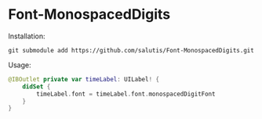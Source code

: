 # Font-MonospacedDigits

Installation:
```Shell
git submodule add https://github.com/salutis/Font-MonospacedDigits.git
```

Usage:
```Swift
@IBOutlet private var timeLabel: UILabel! {
    didSet { 
        timeLabel.font = timeLabel.font.monospacedDigitFont 
    }
}
```
